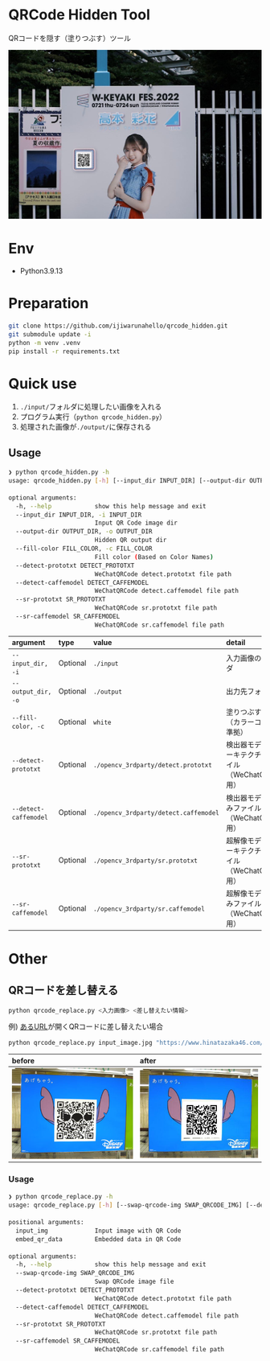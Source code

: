 # QRCode Hidden Tool

QRコードを隠す（塗りつぶす）ツール

![image](./docs/qr_hidden_img.jpg)

# Env

- Python3.9.13

# Preparation

```bash
git clone https://github.com/ijiwarunahello/qrcode_hidden.git
git submodule update -i
python -m venv .venv
pip install -r requirements.txt
```

# Quick use

1. `./input/`フォルダに処理したい画像を入れる
1. プログラム実行（`python qrcode_hidden.py`）
1. 処理された画像が`./output/`に保存される

## Usage

```bash
❯ python qrcode_hidden.py -h
usage: qrcode_hidden.py [-h] [--input_dir INPUT_DIR] [--output-dir OUTPUT_DIR] [--fill-color FILL_COLOR] [--detect-prototxt DETECT_PROTOTXT] [--detect-caffemodel DETECT_CAFFEMODEL] [--sr-prototxt SR_PROTOTXT] [--sr-caffemodel SR_CAFFEMODEL]

optional arguments:
  -h, --help            show this help message and exit
  --input_dir INPUT_DIR, -i INPUT_DIR
                        Input QR Code image dir
  --output-dir OUTPUT_DIR, -o OUTPUT_DIR
                        Hidden QR output dir
  --fill-color FILL_COLOR, -c FILL_COLOR
                        Fill color (Based on Color Names)
  --detect-prototxt DETECT_PROTOTXT
                        WeChatQRCode detect.prototxt file path
  --detect-caffemodel DETECT_CAFFEMODEL
                        WeChatQRCode detect.caffemodel file path
  --sr-prototxt SR_PROTOTXT
                        WeChatQRCode sr.prototxt file path
  --sr-caffemodel SR_CAFFEMODEL
                        WeChatQRCode sr.caffemodel file path
```

| argument | type | value | detail |
| :--- | :--- | :--- | :--- |
| `--input_dir, -i` | Optional | `./input` | 入力画像のフォルダ |
| `--output_dir, -o` | Optional | `./output` | 出力先フォルダ |
| `--fill-color, -c` | Optional | `white` | 塗りつぶす色名（カラーコードに準拠） |
| `--detect-prototxt` | Optional | `./opencv_3rdparty/detect.prototxt` | 検出器モデルのアーキテクチャファイル（WeChatQRCode用） |
| `--detect-caffemodel` | Optional | `./opencv_3rdparty/detect.caffemodel` | 検出器モデルの重みファイル（WeChatQRCode用） |
| `--sr-prototxt` | Optional | `./opencv_3rdparty/sr.prototxt` | 超解像モデルのアーキテクチャファイル（WeChatQRCode用） |
| `--sr-caffemodel` | Optional | `./opencv_3rdparty/sr.caffemodel` | 超解像モデルの重みファイル（WeChatQRCode用） |

# Other

## QRコードを差し替える

```bash
python qrcode_replace.py <入力画像> <差し替えたい情報>
```

例) [あるURL](https://www.hinatazaka46.com/s/official/page/w_keyaki_fes2022)が開くQRコードに差し替えたい場合

```bash
python qrcode_replace.py input_image.jpg "https://www.hinatazaka46.com/s/official/page/w_keyaki_fes2022"
```

| before | after |
| :--- | :--- |
| ![before](./docs/before.jpeg) | ![after](./docs/after.jpg) |

### Usage

```bash
❯ python qrcode_replace.py -h
usage: qrcode_replace.py [-h] [--swap-qrcode-img SWAP_QRCODE_IMG] [--detect-prototxt DETECT_PROTOTXT] [--detect-caffemodel DETECT_CAFFEMODEL] [--sr-prototxt SR_PROTOTXT] [--sr-caffemodel SR_CAFFEMODEL] input_img embed_qr_data

positional arguments:
  input_img             Input image with QR Code
  embed_qr_data         Embedded data in QR Code

optional arguments:
  -h, --help            show this help message and exit
  --swap-qrcode-img SWAP_QRCODE_IMG
                        Swap QRCode image file
  --detect-prototxt DETECT_PROTOTXT
                        WeChatQRCode detect.prototxt file path
  --detect-caffemodel DETECT_CAFFEMODEL
                        WeChatQRCode detect.caffemodel file path
  --sr-prototxt SR_PROTOTXT
                        WeChatQRCode sr.prototxt file path
  --sr-caffemodel SR_CAFFEMODEL
                        WeChatQRCode sr.caffemodel file path
```